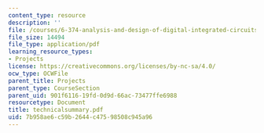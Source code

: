 ```yaml
---
content_type: resource
description: ''
file: /courses/6-374-analysis-and-design-of-digital-integrated-circuits-fall-2003/7b958ae6c59b2644c47598508c945a96_technicalsummary.pdf
file_size: 14494
file_type: application/pdf
learning_resource_types:
- Projects
license: https://creativecommons.org/licenses/by-nc-sa/4.0/
ocw_type: OCWFile
parent_title: Projects
parent_type: CourseSection
parent_uid: 901f6116-19fd-0d9d-66ac-73477ffe6988
resourcetype: Document
title: technicalsummary.pdf
uid: 7b958ae6-c59b-2644-c475-98508c945a96
---
```

